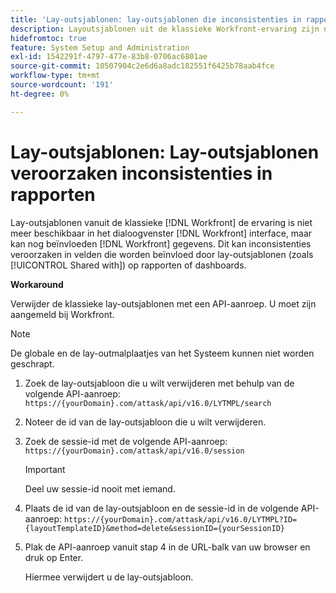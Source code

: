 ```yaml
---
title: 'Lay-outsjablonen: lay-outsjablonen die inconsistenties in rapporten veroorzaken'
description: Layoutsjablonen uit de klassieke Workfront-ervaring zijn niet meer beschikbaar in de Workfront-interface, maar kunnen nog steeds van invloed zijn op Workfront-gegevens. Dit kan inconsistenties veroorzaken in velden die worden beïnvloed door lay-outsjablonen (zoals Gedeeld met) in rapporten of dashboards.
hidefromtoc: true
feature: System Setup and Administration
exl-id: 1542291f-4797-477e-83b8-0706ac6801ae
source-git-commit: 10507904c2e6d6a8adc182551f6425b78aab4fce
workflow-type: tm+mt
source-wordcount: '191'
ht-degree: 0%

---
```


# Lay-outsjablonen: Lay-outsjablonen veroorzaken inconsistenties in rapporten

Lay-outsjablonen vanuit de klassieke [!DNL Workfront] de ervaring is niet meer beschikbaar in het dialoogvenster [!DNL Workfront] interface, maar kan nog beïnvloeden [!DNL Workfront] gegevens. Dit kan inconsistenties veroorzaken in velden die worden beïnvloed door lay-outsjablonen (zoals [!UICONTROL Shared with]) op rapporten of dashboards.

**Workaround**

Verwijder de klassieke lay-outsjablonen met een API-aanroep. U moet zijn aangemeld bij Workfront.

>[!NOTE]
>
>De globale en de lay-outmalplaatjes van het Systeem kunnen niet worden geschrapt.

1. Zoek de lay-outsjabloon die u wilt verwijderen met behulp van de volgende API-aanroep:
   `https://{yourDomain}.com/attask/api/v16.0/LYTMPL/search`
1. Noteer de id van de lay-outsjabloon die u wilt verwijderen.
1. Zoek de sessie-id met de volgende API-aanroep:
   `https://{yourDomain}.com/attask/api/v16.0/session`

   >[!IMPORTANT]
   >
   >Deel uw sessie-id nooit met iemand.

1. Plaats de id van de lay-outsjabloon en de sessie-id in de volgende API-aanroep:
   `https://{yourDomain}.com/attask/api/v16.0/LYTMPL?ID={layoutTemplateID}&method=delete&sessionID={yourSessionID}`
1. Plak de API-aanroep vanuit stap 4 in de URL-balk van uw browser en druk op Enter.

   Hiermee verwijdert u de lay-outsjabloon.
